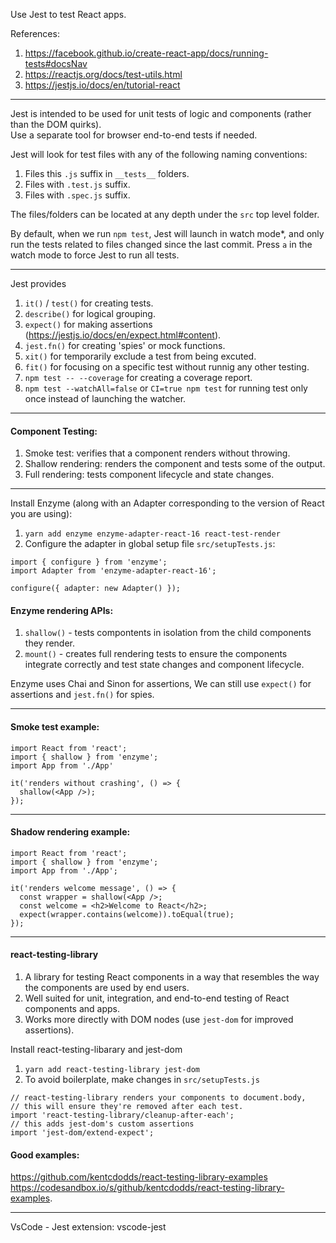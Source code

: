 Use Jest to test React apps.


References:
1. https://facebook.github.io/create-react-app/docs/running-tests#docsNav
2. https://reactjs.org/docs/test-utils.html
3. https://jestjs.io/docs/en/tutorial-react

---

Jest is intended to be used for unit tests of logic and components (rather than the DOM quirks).  
Use a separate tool for browser end-to-end tests if needed.

Jest will look for test files with any of the following naming conventions:
1. Files this `.js` suffix in `__tests__` folders.
2. Files with `.test.js` suffix.
3. Files with `.spec.js` suffix.  

The files/folders can be located at any depth under the `src` top level folder.

By default, when we run `npm test`, Jest will launch in watch mode*, 
and only run the tests related to files changed since the last commit. 
Press `a` in the watch mode to force Jest to run all tests.

---

Jest provides
1. `it()` / `test()` for creating tests.
2. `describe()` for logical grouping. 
3. `expect()` for making assertions (https://jestjs.io/docs/en/expect.html#content).
4. `jest.fn()` for creating 'spies' or mock functions. 
5. `xit()` for temporarily exclude a test from being excuted.
6. `fit()` for focusing on a specific test without runnig any other testing.
7. `npm test -- --coverage` for creating a coverage report. 
8. `npm test --watchAll=false` or `CI=true npm test` for running test only once instead of launching the watcher. 

---

#### Component Testing:
1. Smoke test: verifies that a component renders without throwing.
2. Shallow rendering: renders the component and tests some of the output.
3. Full rendering: tests component lifecycle and state changes.

---

Install Enzyme (along with an Adapter corresponding to the version of React you are using): 
1. `yarn add enzyme enzyme-adapter-react-16 react-test-render`
2. Configure the adapter in global setup file `src/setupTests.js`:
```
import { configure } from 'enzyme';
import Adapter from 'enzyme-adapter-react-16';

configure({ adapter: new Adapter() });
```

#### Enzyme rendering APIs:
1. `shallow()` - tests compontents in isolation from the child components they render.
2. `mount()` - creates full rendering tests to ensure the components integrate correctly and test state changes and component lifecycle.

Enzyme uses Chai and Sinon for assertions, We can still use `expect()` for assertions and `jest.fn()` for spies. 

---

#### Smoke test example:
```
import React from 'react';
import { shallow } from 'enzyme';
import App from './App'

it('renders without crashing', () => {
  shallow(<App />);
});
```
---

#### Shadow rendering example: 
```
import React from 'react';
import { shallow } from 'enzyme';
import App from './App';

it('renders welcome message', () => {
  const wrapper = shallow(<App />;
  const welcome = <h2>Welcome to React</h2>;
  expect(wrapper.contains(welcome)).toEqual(true);
});
```

---

#### react-testing-library
1. A library for testing React components in a way that resembles the way the components are used by end users.
2. Well suited for unit, integration, and end-to-end testing of React components and apps.
3. Works more directly with DOM nodes (use `jest-dom` for improved assertions).

Install react-testing-libarary and jest-dom
1. `yarn add react-testing-library jest-dom`
2. To avoid boilerplate, make changes in `src/setupTests.js`

```
// react-testing-library renders your components to document.body,
// this will ensure they're removed after each test.
import 'react-testing-library/cleanup-after-each';
// this adds jest-dom's custom assertions
import 'jest-dom/extend-expect';
```

#### Good examples: 
https://github.com/kentcdodds/react-testing-library-examples
https://codesandbox.io/s/github/kentcdodds/react-testing-library-examples.

---

VsCode - Jest extension: vscode-jest






